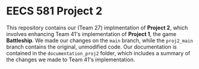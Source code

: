 # EECS 581 Project 2

This repository contains our (Team 27) implmentation of **Project 2**, which involves enhancing Team 41's implementation of **Project 1**, the game **Battleship**. We made our changes on the `main` branch, while the `proj2_main` branch contains the original, unmodified code. Our documentation is contained in the `documentation_proj2` folder, which includes a summary of the changes we made to Team 41's implementation.
